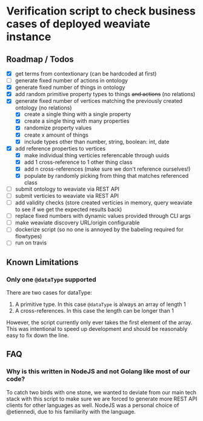# Verification script to check business cases of deployed weaviate instance

## Roadmap / Todos

* [x] get terms from contextionary (can be hardcoded at first)
* [ ] generate fixed number of actions in ontology
* [x] generate fixed number of things in ontology
* [x] add random primitive property types to things ~~and actions~~ (no relations)
* [x] generate fixed number of vertices matching the previously created ontology (no relations) 
  * [x] create a single thing with a single property
  * [x] create a single thing with many properties
  * [x] randomize property values
  * [x] create x amount of things
  * [x] include types other than number, string, boolean: int, date
* [x] add reference properties to vertices
  * [x] make individual thing verticies referencable through uuids
  * [x] add 1 cross-reference to 1 other thing class 
  * [x] add n cross-references (make sure we don't reference ourselves!)
  * [x] populate by randomly picking from thing that matches referenced class
* [ ] submit ontology to weaviate via REST API
* [ ] submit verticies to weaviate via REST API
* [ ] add validity checks (store created verticies in memory, query weaviate to see if
  we get the expected results back)
* [ ] replace fixed numbers with dynamic values provided through CLI args
* [ ] make weaviate discovery URL/origin configurable
* [ ] dockerize script (so no one is annoyed by the babeling required for flowtypes)
* [ ] run on travis

## Known Limitations

### Only one `@dataType` supported
There are two cases for dataType:

1. A primitive type. In this case `@dataType` is always an array of length 1
2. A cross-references. In this case the length can be longer than 1

However, the script currently only ever takes the first element of the array. 
This was intentional to speed up development and should be reasonably easy to fix down the line.

## FAQ

### Why is this written in NodeJS and not Golang like most of our code?

To catch two birds with one stone, we wanted to deviate from our main tech stack 
with this script to make sure we are forced to generate more REST API clients for
other languages as well. NodeJS was a personal choice of @etiennedi, due to his 
familiarity with the language.
